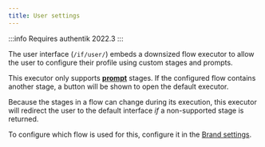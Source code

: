 ```yaml
---
title: User settings
---
```


:::info
Requires authentik 2022.3
:::

The user interface (`/if/user/`) embeds a downsized flow executor to allow the user to configure their profile using custom stages and prompts.

This executor only supports [**prompt**](../stages/prompt/) stages. If the configured flow contains another stage, a button will be shown to open the default executor.

Because the stages in a flow can change during its execution, this executor will redirect the user to the default interface _if_ a non-supported stage is returned.

To configure which flow is used for this, configure it in the [Brand settings](../../core/brands.md).
